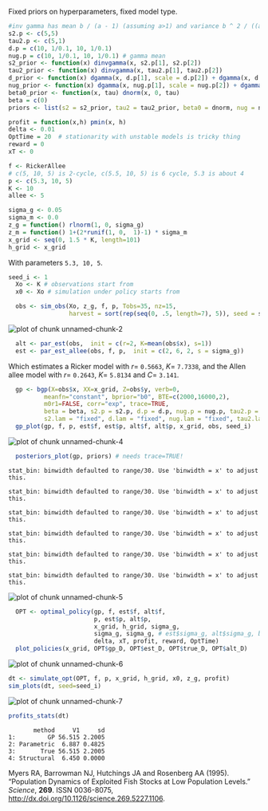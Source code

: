 










Fixed priors on hyperparameters, fixed model type.


```r
#inv gamma has mean b / (a - 1) (assuming a>1) and variance b ^ 2 / ((a - 2) * (a - 1) ^ 2) (assuming a>2)
s2.p <- c(5,5)  
tau2.p <- c(5,1)
d.p = c(10, 1/0.1, 10, 1/0.1)
nug.p = c(10, 1/0.1, 10, 1/0.1) # gamma mean
s2_prior <- function(x) dinvgamma(x, s2.p[1], s2.p[2])
tau2_prior <- function(x) dinvgamma(x, tau2.p[1], tau2.p[2])
d_prior <- function(x) dgamma(x, d.p[1], scale = d.p[2]) + dgamma(x, d.p[3], scale = d.p[4])
nug_prior <- function(x) dgamma(x, nug.p[1], scale = nug.p[2]) + dgamma(x, nug.p[3], scale = nug.p[4])
beta0_prior <- function(x, tau) dnorm(x, 0, tau)
beta = c(0)
priors <- list(s2 = s2_prior, tau2 = tau2_prior, beta0 = dnorm, nug = nug_prior, d = d_prior, ldetK = function(x) 0)
```



```r
profit = function(x,h) pmin(x, h)
delta <- 0.01
OptTime = 20  # stationarity with unstable models is tricky thing
reward = 0
xT <- 0
```




```r
f <- RickerAllee
# c(5, 10, 5) is 2-cycle, c(5.5, 10, 5) is 6 cycle, 5.3 is about 4
p <- c(5.3, 10, 5) 
K <- 10
allee <- 5
```




```r
sigma_g <- 0.05
sigma_m <- 0.0
z_g = function() rlnorm(1, 0, sigma_g)
z_m = function() 1+(2*runif(1, 0,  1)-1) * sigma_m
x_grid <- seq(0, 1.5 * K, length=101)
h_grid <- x_grid
```


With parameters `5.3, 10, 5`. 




```r
seed_i <- 1
  Xo <- K # observations start from
  x0 <- Xo # simulation under policy starts from
```




```r
  obs <- sim_obs(Xo, z_g, f, p, Tobs=35, nz=15, 
                 harvest = sort(rep(seq(0, .5, length=7), 5)), seed = seed_i)
```

![plot of chunk unnamed-chunk-2](http://carlboettiger.info/assets/figures/2012-12-27-16-21-12-da0fb51032-unnamed-chunk-2.png) 




```r
  alt <- par_est(obs,  init = c(r=2, K=mean(obs$x), s=1))
  est <- par_est_allee(obs, f, p,  init = c(2, 6, 2, s = sigma_g))
```



Which estimates a Ricker model with $r =$ `0.5663`, $K =$ `7.7338`, and the Allen allee model with $r =$ `0.2643`, $K =$ `5.8134` and $C =$ `3.141`.  



```r
  gp <- bgp(X=obs$x, XX=x_grid, Z=obs$y, verb=0,
          meanfn="constant", bprior="b0", BTE=c(2000,16000,2),
          m0r1=FALSE, corr="exp", trace=TRUE, 
          beta = beta, s2.p = s2.p, d.p = d.p, nug.p = nug.p, tau2.p = tau2.p,
          s2.lam = "fixed", d.lam = "fixed", nug.lam = "fixed", tau2.lam = "fixed")      
  gp_plot(gp, f, p, est$f, est$p, alt$f, alt$p, x_grid, obs, seed_i)
```

![plot of chunk unnamed-chunk-4](http://carlboettiger.info/assets/figures/2012-12-27-16-23-04-da0fb51032-unnamed-chunk-4.png) 



```r
  posteriors_plot(gp, priors) # needs trace=TRUE!
```

```
stat_bin: binwidth defaulted to range/30. Use 'binwidth = x' to adjust
this.
```

```
stat_bin: binwidth defaulted to range/30. Use 'binwidth = x' to adjust
this.
```

```
stat_bin: binwidth defaulted to range/30. Use 'binwidth = x' to adjust
this.
```

```
stat_bin: binwidth defaulted to range/30. Use 'binwidth = x' to adjust
this.
```

```
stat_bin: binwidth defaulted to range/30. Use 'binwidth = x' to adjust
this.
```

```
stat_bin: binwidth defaulted to range/30. Use 'binwidth = x' to adjust
this.
```

![plot of chunk unnamed-chunk-5](http://carlboettiger.info/assets/figures/2012-12-27-16-23-08-da0fb51032-unnamed-chunk-5.png) 




```r
  OPT <- optimal_policy(gp, f, est$f, alt$f,
                        p, est$p, alt$p,
                        x_grid, h_grid, sigma_g, 
                        sigma_g, sigma_g, # est$sigma_g, alt$sigma_g, but those ests are poor
                        delta, xT, profit, reward, OptTime)
  plot_policies(x_grid, OPT$gp_D, OPT$est_D, OPT$true_D, OPT$alt_D)
```

![plot of chunk unnamed-chunk-6](http://carlboettiger.info/assets/figures/2012-12-27-16-23-24-da0fb51032-unnamed-chunk-6.png) 





```r
dt <- simulate_opt(OPT, f, p, x_grid, h_grid, x0, z_g, profit)
sim_plots(dt, seed=seed_i)
```

![plot of chunk unnamed-chunk-7](http://carlboettiger.info/assets/figures/2012-12-27-16-23-31-da0fb51032-unnamed-chunk-7.png) 

```r
profits_stats(dt)
```

```
       method     V1     sd
1:         GP 56.515 2.2005
2: Parametric  6.887 0.4825
3:       True 56.515 2.2005
4: Structural  6.450 0.0000
```

  



<p>Myers RA, Barrowman NJ, Hutchings JA and Rosenberg AA (1995).
&ldquo;Population Dynamics of Exploited Fish Stocks at Low Population Levels.&rdquo;
<EM>Science</EM>, <B>269</B>.
ISSN 0036-8075, <a href="http://dx.doi.org/10.1126/science.269.5227.1106">http://dx.doi.org/10.1126/science.269.5227.1106</a>.

